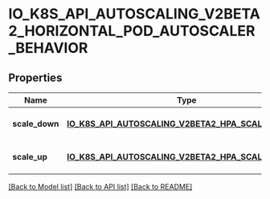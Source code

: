 # IO_K8S_API_AUTOSCALING_V2BETA2_HORIZONTAL_POD_AUTOSCALER_BEHAVIOR

## Properties
Name | Type | Description | Notes
------------ | ------------- | ------------- | -------------
**scale_down** | [**IO_K8S_API_AUTOSCALING_V2BETA2_HPA_SCALING_RULES**](io.k8s.api.autoscaling.v2beta2.HPAScalingRules.md) |  | [optional] [default to null]
**scale_up** | [**IO_K8S_API_AUTOSCALING_V2BETA2_HPA_SCALING_RULES**](io.k8s.api.autoscaling.v2beta2.HPAScalingRules.md) |  | [optional] [default to null]

[[Back to Model list]](../README.md#documentation-for-models) [[Back to API list]](../README.md#documentation-for-api-endpoints) [[Back to README]](../README.md)


